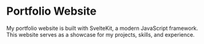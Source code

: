 # Portfolio Website

My portfolio website is built with SvelteKit, a modern JavaScript framework. This website serves as a showcase for my projects, skills, and experience.
